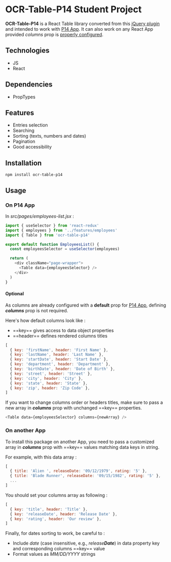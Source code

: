 # OCR-Table-P14 Student Project

**OCR-Table-P14** is a React Table library converted from this [jQuery plugin](https://github.com/DataTables/DataTables.git) and intended to work with [P14 App](https://github.com/NC81/NicolasCandeli_14_08092023.git).
It can also work on any React App provided _columns_ prop is [properly configured](#on-another-app).

## Technologies

- JS
- React

## Dependencies

- PropTypes

## Features

- Entries selection
- Searching
- Sorting (texts, numbers and dates)
- Pagination
- Good accessibility

## Installation

`npm install ocr-table-p14`

## Usage

### On P14 App

In _src/pages/employees-list.jsx_ :

```js
import { useSelector } from 'react-redux'
import { employees } from '../features/employees'
import { Table } from 'ocr-table-p14'

export default function EmployeesList() {
  const employeesSelector = useSelector(employees)

  return (
    <div className="page-wrapper">
      <Table data={employeesSelector} />
    </div>
  )
}
```

#### Optional

As columns are already configured with a **default** prop for [P14 App](https://github.com/NC81/NicolasCandeli_14_08092023.git), defining ***columns*** prop is not required.

Here's how default columns look like :

- ==key== gives access to data object properties
- ==header== defines rendered columns titles

```js
[
  { key: 'firstName', header: 'First Name' },
  { key: 'lastName', header: 'Last Name' },
  { key: 'startDate', header: 'Start Date' },
  { key: 'department', header: 'Department' },
  { key: 'birthDate', header: 'Date of Birth' },
  { key: 'street', header: 'Street' },
  { key: 'city', header: 'City' },
  { key: 'state', header: 'State' },
  { key: 'zip', header: 'Zip Code' },
]
```

If you want to change columns order or headers titles, make sure to pass a new array in ***columns*** prop with unchanged ==key== properties.

```js
<Table data={employeesSelector} columns={newArray} />
```

### On another App

To install this package on another App, you need to pass a customized array in ***columns*** prop with ==key== values matching data keys in string.

For example, with this data array :

```js
[
  { title: 'Alien ', releaseDate: '09/12/1979', rating: '5' },
  { title: 'Blade Runner', releaseDate: '09/15/1982', rating: '5' },
  ...
]
```

You should set your columns array as following :

```js
[
  { key: 'title', header: 'Title' },
  { key: 'releaseDate', header: 'Release Date' },
  { key: 'rating', header: 'Our review' },
]
```

Finally, for dates sorting to work, be careful to :
- Include _date_ (case insensitive, e.g., _release**Date**_) in data property key and corresponding columns ==key== value
- Format values as _MM/DD/YYYY_ strings
